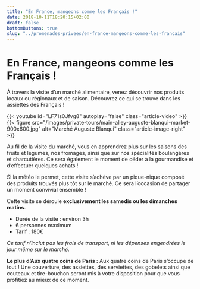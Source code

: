```yaml
---
title: "En France, mangeons comme les Français !"
date: 2018-10-11T18:20:15+02:00
draft: false
bottomButtons: true
slug: "../promenades-privees/en-france-mangeons-comme-les-francais"
---
```


# En France, mangeons comme les Français !

À travers la visite d’un marché alimentaire, venez découvrir nos produits locaux ou régionaux et de saison. Découvrez ce qui se trouve dans les assiettes des Français !

{{< youtube id="LF71s0Jfvg8" autoplay="false" class="article-video" >}}
{{< figure src="/images/private-tours/main-alley-auguste-blanqui-market-900x600.jpg" alt="Marché Auguste Blanqui" class="article-image-right" >}}

Au fil de la visite du marché, vous en apprendrez plus sur les saisons des fruits et légumes, nos fromages, ainsi que sur nos spécialités boulangères et charcutières. Ce sera également le moment de céder à la gourmandise et d’effectuer quelques achats !

Si la météo le permet, cette visite s’achève par un pique-nique composé des produits trouvés plus tôt sur le marché. Ce sera l’occasion de partager un moment convivial ensemble !

Cette visite se déroule **exclusivement les samedis ou les dimanches matins**.

* Durée de la visite : environ 3h
* 6 personnes maximum
* Tarif : 180€

*Ce tarif n’inclut pas les frais de transport, ni les dépenses engendrées le jour même sur le marché.*

**Le plus d’Aux quatre coins de Paris :** Aux quatre coins de Paris s’occupe de tout ! Une couverture, des assiettes, des serviettes, des gobelets ainsi que couteaux et tire-bouchon seront mis à votre disposition pour que vous profitiez au mieux de ce moment.
